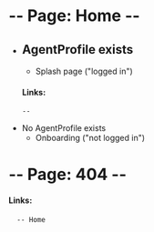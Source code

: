 # -- Page: Home --
- ## AgentProfile exists
  - Splash page ("logged in")
  #### Links:
      --   
- No AgentProfile exists
  - Onboarding ("not logged in")
  
# -- Page: 404 --
  #### Links:
      -- Home